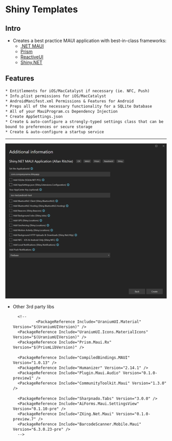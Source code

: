 # Shiny Templates

## Intro
* Creates a best practice MAUI application with best-in-class frameworks:
    * [.NET MAUI](https://learn.microsoft.com/en-us/dotnet/maui/what-is-maui)
	* [Prism](https://prismlibrary.com/)
	* [ReactiveUI](https://reactiveui.net/)
	* [Shiny.NET](https://shinylib.net)

## Features
	* Entitlements for iOS/MacCatalyst if necessary (ie. NFC, Push)
	* Info.plist permissions for iOS/MacCatalyst
	* AndroidManifest.xml Permissions & Features for Android
	* Preps all of the necessary functionality for a SQLite Database	
	* All of your MauiProgram.cs Dependency Injection
	* Create AppSettings.json
	* Create & auto-configure a strongly-typed settings class that can be bound to preferences or secure storage
	* Create & auto-configure a startup service

---
<img src="screenshot.png" />

* Other 3rd party libs

		<!--
				<PackageReference Include="UraniumUI.Material" Version="$(UraniumUIVersion)" />
		<PackageReference Include="UraniumUI.Icons.MaterialIcons" Version="$(UraniumUIVersion)" />
		<PackageReference Include="Prism.Maui.Rx" Version="$(PrismLibVersion)" />
		
		<PackageReference Include="CompiledBindings.MAUI" Version="1.0.13" />
		<PackageReference Include="Humanizer" Version="2.14.1" />
		<PackageReference Include="Plugin.Maui.Audio" Version="0.1.0-preview1" />
		<PackageReference Include="CommunityToolkit.Maui" Version="1.3.0" />
		
		<PackageReference Include="Sharpnado.Tabs" Version="3.0.0" />
		<PackageReference Include="AiForms.Maui.SettingsView" Version="0.1.10-pre" />
		<PackageReference Include="ZXing.Net.Maui" Version="0.1.0-preview.7" />
		<PackageReference Include="BarcodeScanner.Mobile.Maui" Version="6.3.0.23-pre" />
		-->


